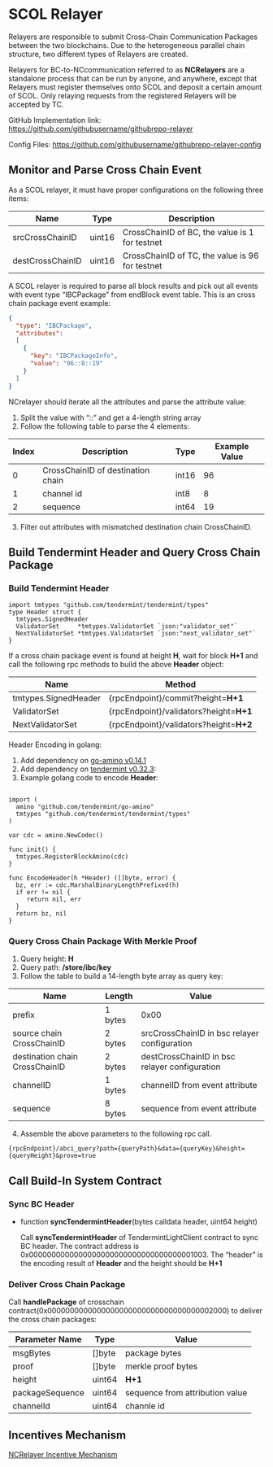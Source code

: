 # SCOL Relayer
Relayers are responsible to submit Cross-Chain Communication Packages between the two blockchains. Due to the heterogeneous parallel chain structure, two different types of Relayers are created.

Relayers for BC-to-NCcommunication referred to as **NCRelayers** are a standalone process that can be run by anyone, and anywhere, except that Relayers must register themselves onto SCOL and deposit a certain amount of SCOL. Only relaying requests from the registered Relayers will be accepted by TC.

GitHub Implementation link: <https://github.com/githubusername/githubrepo-relayer>

Config Files: <https://github.com/githubusername/githubrepo-relayer-config>

## Monitor and Parse Cross Chain Event
As a SCOL relayer, it must have proper configurations on the following three items:

| Name | Type | Description |
| ---- | ---- | ----------- |
|srcCrossChainID | uint16 | CrossChainID of BC, the value is 1 for testnet |
|destCrossChainID| uint16 | CrossChainID of TC, the value is 96 for testnet |

A SCOL relayer is required to parse all block results and pick out all events with event type “IBCPackage” from endBlock event table. This is an cross chain package event example:

```json
{
  "type": "IBCPackage",
  "attributes":
  [
    {
      "key": "IBCPackageInfo",
      "value": "96::8::19"
    }
  ]
}
```

NCrelayer should iterate all the attributes and parse the attribute value:

1. Split the value with “::” and get a 4-length string array
2. Follow the following table to parse the 4 elements:

| Index | Description                       | Type    | Example Value |
| ------| --------------------------------- | ------- | ------------- |
| 0     | CrossChainID of destination chain | int16   | 96   |
| 1     | channel id                        | int8    | 8   |
| 2     | sequence                          | int64   | 19  |

3. Filter out attributes with mismatched destination chain CrossChainID.

## Build Tendermint Header and Query Cross Chain Package

### Build Tendermint Header
```golang
import tmtypes "github.com/tendermint/tendermint/types"
type Header struct {
  tmtypes.SignedHeader
  ValidatorSet     *tmtypes.ValidatorSet `json:"validator_set"`
  NextValidatorSet *tmtypes.ValidatorSet `json:"next_validator_set"`
}
```

If a cross chain package event is found at height **H**, wait for block **H+1** and call the following rpc methods to build the above **Header** object:

| Name               | Method  |
| ------------------ | ------- |
|tmtypes.SignedHeader|{rpcEndpoint}/commit?height=**H+1**|
|ValidatorSet        |{rpcEndpoint}/validators?height=**H+1**|
|NextValidatorSet    |{rpcEndpoint}/validators?height=**H+2**|

Header Encoding in golang:

1. Add dependency on [go-amino v0.14.1](https://github.com/tendermint/go-amino/tree/v0.14.1)
2. Add dependency on [tendermint v0.32.3](https://github.com/tendermint/tendermint/tree/v0.32.3):
3. Example golang code to encode **Header**:
```golang

import (
  amino "github.com/tendermint/go-amino"
  tmtypes "github.com/tendermint/tendermint/types"
)

var cdc = amino.NewCodec()

func init() {
  tmtypes.RegisterBlockAmino(cdc)
}

func EncodeHeader(h *Header) ([]byte, error) {
  bz, err := cdc.MarshalBinaryLengthPrefixed(h)
  if err != nil {
     return nil, err
  }
  return bz, nil
}

```

### Query Cross Chain Package With Merkle Proof
1. Query height: **H**
2. Query path: **/store/ibc/key**
3. Follow the table to build a 14-length byte array as query key:

| Name | Length | Value  |
| ---- | ------ | ------ |
|prefix|1 bytes|0x00|
|source chain CrossChainID|2 bytes|srcCrossChainID in bsc relayer configuration|
|destination chain CrossChainID|2 bytes|destCrossChainID in bsc relayer configuration|
|channelID|1 bytes|channelID from event attribute |
|sequence|8 bytes|sequence from event attribute |

4. Assemble the above parameters to the following rpc call.
```
{rpcEndpoint}/abci_query?path={queryPath}&data={queryKey}&height={queryHeight}&prove=true
```

## Call Build-In System Contract

### Sync BC Header
* function **syncTendermintHeader**(bytes calldata header, uint64 height)

    Call **syncTendermintHeader** of TendermintLightClient contract to sync BC header. The contract address is 0x0000000000000000000000000000000000001003. The “header” is the encoding result of **Header** and the height should be **H+1**

### Deliver Cross Chain Package

Call **handlePackage** of crosschain contract(0x0000000000000000000000000000000000002000) to deliver the cross chain packages:

|Parameter Name|Type|Value|
| ---- | ---- | ----------- |
|msgBytes|[]byte|package bytes|
|proof|[]byte|merkle proof bytes|
|height|uint64|**H+1**|
|packageSequence|uint64|sequence from attribution value|
|channelId|uint64|channle id|

## Incentives Mechanism

[NCRelayer Incentive Mechanism](incentives.md)